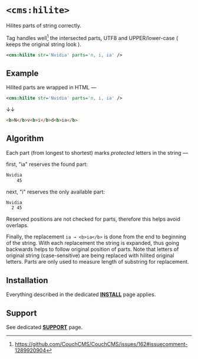 # `<cms:hilite>`

Hilites parts of string correctly.

Tag handles well[^1] the intersected parts, UTF8 and UPPER/lower-case ( keeps the original string look ).

[^1]: https://github.com/CouchCMS/CouchCMS/issues/162#issuecomment-1289920904

```xml
<cms:hilite str='Nvidia' parts='n, i, ia' />
```

## Example

Hilited parts are wrapped in HTML —

```xml
<cms:hilite str='Nvidia' parts='n, i, ia' />
```

↓↓

```html
<b>N</b>v<b>i</b>d<b>ia</b>
```

## Algorithm

Each part (from longest to shortest) marks *protected* letters in the string —

first, "ia" reserves the found part:

```txt
Nvidia
    45
```

next, "i" reserves the only available part:

```txt
Nvidia
  2 45
```

Reserved positions are not checked for parts, therefore this helps avoid overlaps.

Finally, the replacement `ia → <b>ia</b>` is done from the end to beginning of the string. With each replacement the string is expanded, thus going backwards helps to follow original position of parts. Note that letters of original string (case-sensitive) are being replaced with hilited original letters. Parts are only used to measure length of substring for replacement.

## Installation

Everything described in the dedicated [**INSTALL**](/INSTALL.md) page applies.

## Support

See dedicated [**SUPPORT**](/SUPPORT.md) page.
